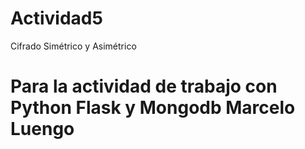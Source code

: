# Actividad5
Cifrado Simétrico y Asimétrico


# Para la actividad de trabajo con Python Flask y Mongodb Marcelo Luengo
